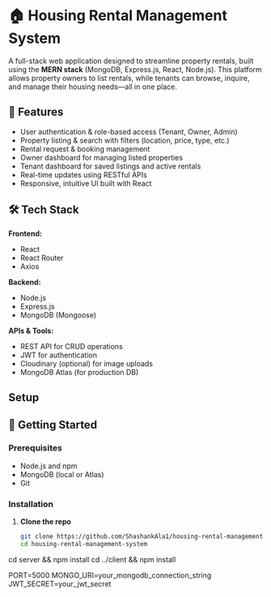 # 🏠 Housing Rental Management System

A full-stack web application designed to streamline property rentals, built using the **MERN stack** (MongoDB, Express.js, React, Node.js). This platform allows property owners to list rentals, while tenants can browse, inquire, and manage their housing needs—all in one place.

## 🚀 Features

- User authentication & role-based access (Tenant, Owner, Admin)
- Property listing & search with filters (location, price, type, etc.)
- Rental request & booking management
- Owner dashboard for managing listed properties
- Tenant dashboard for saved listings and active rentals
- Real-time updates using RESTful APIs
- Responsive, intuitive UI built with React

## 🛠️ Tech Stack

**Frontend:**  
- React  
- React Router  
- Axios  

**Backend:**  
- Node.js  
- Express.js  
- MongoDB (Mongoose)  

**APIs & Tools:**  
- REST API for CRUD operations  
- JWT for authentication  
- Cloudinary (optional) for image uploads  
- MongoDB Atlas (for production DB)

## Setup
## 🔧 Getting Started

### Prerequisites
- Node.js and npm
- MongoDB (local or Atlas)
- Git

### Installation

1. **Clone the repo**
   ```bash
   git clone https://github.com/ShashankAla1/housing-rental-management-system.git
   cd housing-rental-management-system

cd server && npm install
cd ../client && npm install


PORT=5000
MONGO_URI=your_mongodb_connection_string
JWT_SECRET=your_jwt_secret
